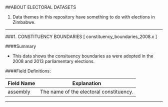##ABOUT ELECTORAL DATASETS

1. Data themes in this repository have something to do with elections in Zimbabwe.



---
###1. CONSTITUENCY BOUNDARIES [ constituency_boundaries_2008.x ]

####Summary
- This data shows the consituency boundaries as were adopted in the 2008 and 2013 parliamentary elections.

####Field Definitions:

| Field Name        | Explanation          | 
| ------------- |-------------| 
| assembly      | The name of the electoral constituency.|



---
